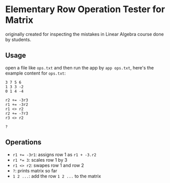 # Elementary Row Operation Tester for Matrix

originally created for inspecting the mistakes in Linear Algebra course done by students.


## Usage

open a file like `ops.txt` and then run the app by `app ops.txt`, here's the example content for `ops.txt`:

```
3 7 5 6
1 3 3 -2
0 1 4 -4

r2 += -3r3
r1 += -3r2
r1 <> r2
r2 += -7r3
r3 <> r2

?
```

## Operations
- `r1 += -3r1`: assigns row 1 as `r1 + -3.r2`
- `r1 *= 3`: scales row 1 by 3
- `r1 <> r2`: swapes row 1 and row 2
- `?`: prints matrix so far
- `1 2 ...`: add the row `1 2 ...` to the matrix
